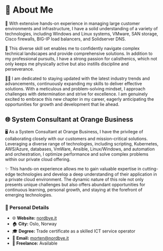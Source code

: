 # 🚀 About Me

🔭 With extensive hands-on experience in managing large customer environments and infrastructure, I have a solid understanding of a variety of technologies, including Windows and Linux systems, VMware, SAN storage, Cisco firewalls, BIG-IP load balancers, and Solidserver DNS. 

🌱 This diverse skill set enables me to confidently navigate complex technical landscapes and provide comprehensive solutions. In addition to my professional pursuits, I have a strong passion for calisthenics, which not only keeps me physically active but also instills discipline and perseverance.

👨‍💻 I am dedicated to staying updated with the latest industry trends and advancements, continuously expanding my skills to deliver effective solutions. With a meticulous and problem-solving mindset, I approach challenges with determination and strive for excellence. I am genuinely excited to embrace this new chapter in my career, eagerly anticipating the opportunities for growth and development that lie ahead.

## 🌐 System Consultant at Orange Business

🖥️ As a System Consultant at Orange Business, I have the privilege of collaborating closely with our customers and mission-critical solutions. Leveraging a diverse range of technologies, including scripting, Kubernetes, AWS/Azure, databases, VmWare, Ansible, Linux/Windows, and automation and orchestration, I optimize performance and solve complex problems within our private cloud offering. 

✨ This hands-on experience allows me to gain valuable expertise in cutting-edge technologies and develop a deep understanding of their application in a private cloud environment. The dynamic nature of this role not only presents unique challenges but also offers abundant opportunities for continuous learning, personal growth, and staying at the forefront of emerging technologies.

### 📌 Personal Details

- 🌐 **Website:** [nordbye.it](https://nordbye.it)
- 🏠 **City:** Oslo, Norway
- 🎓 **Degree:** Trade certificate as a skilled ICT service operator
- 📧 **Email:** [morten@nordbye.it](mailto:morten@nordbye.it)
- 💼 **Freelance:** Available
